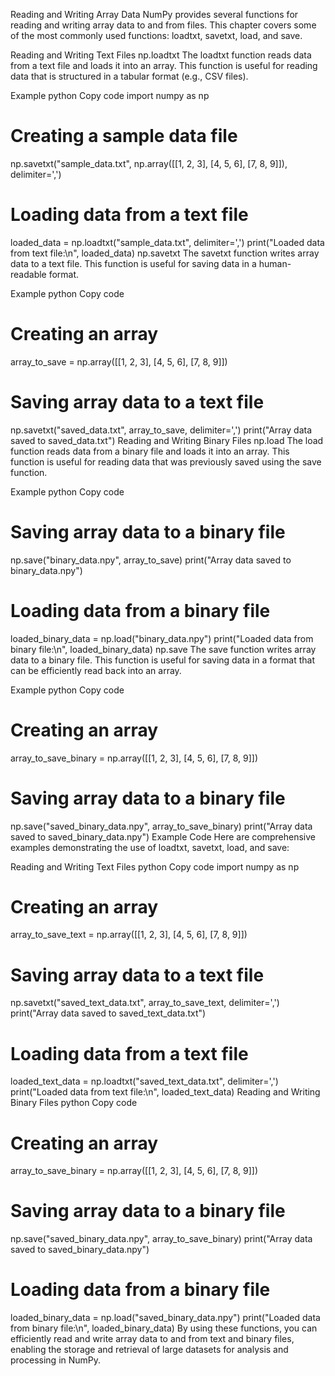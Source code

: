 Reading and Writing Array Data
NumPy provides several functions for reading and writing array data to and from files. This chapter covers some of the most commonly used functions: loadtxt, savetxt, load, and save.

Reading and Writing Text Files
np.loadtxt
The loadtxt function reads data from a text file and loads it into an array. This function is useful for reading data that is structured in a tabular format (e.g., CSV files).

Example
python
Copy code
import numpy as np

# Creating a sample data file
np.savetxt("sample_data.txt", np.array([[1, 2, 3], [4, 5, 6], [7, 8, 9]]), delimiter=',')

# Loading data from a text file
loaded_data = np.loadtxt("sample_data.txt", delimiter=',')
print("Loaded data from text file:\n", loaded_data)
np.savetxt
The savetxt function writes array data to a text file. This function is useful for saving data in a human-readable format.

Example
python
Copy code
# Creating an array
array_to_save = np.array([[1, 2, 3], [4, 5, 6], [7, 8, 9]])

# Saving array data to a text file
np.savetxt("saved_data.txt", array_to_save, delimiter=',')
print("Array data saved to saved_data.txt")
Reading and Writing Binary Files
np.load
The load function reads data from a binary file and loads it into an array. This function is useful for reading data that was previously saved using the save function.

Example
python
Copy code
# Saving array data to a binary file
np.save("binary_data.npy", array_to_save)
print("Array data saved to binary_data.npy")

# Loading data from a binary file
loaded_binary_data = np.load("binary_data.npy")
print("Loaded data from binary file:\n", loaded_binary_data)
np.save
The save function writes array data to a binary file. This function is useful for saving data in a format that can be efficiently read back into an array.

Example
python
Copy code
# Creating an array
array_to_save_binary = np.array([[1, 2, 3], [4, 5, 6], [7, 8, 9]])

# Saving array data to a binary file
np.save("saved_binary_data.npy", array_to_save_binary)
print("Array data saved to saved_binary_data.npy")
Example Code
Here are comprehensive examples demonstrating the use of loadtxt, savetxt, load, and save:

Reading and Writing Text Files
python
Copy code
import numpy as np

# Creating an array
array_to_save_text = np.array([[1, 2, 3], [4, 5, 6], [7, 8, 9]])

# Saving array data to a text file
np.savetxt("saved_text_data.txt", array_to_save_text, delimiter=',')
print("Array data saved to saved_text_data.txt")

# Loading data from a text file
loaded_text_data = np.loadtxt("saved_text_data.txt", delimiter=',')
print("Loaded data from text file:\n", loaded_text_data)
Reading and Writing Binary Files
python
Copy code
# Creating an array
array_to_save_binary = np.array([[1, 2, 3], [4, 5, 6], [7, 8, 9]])

# Saving array data to a binary file
np.save("saved_binary_data.npy", array_to_save_binary)
print("Array data saved to saved_binary_data.npy")

# Loading data from a binary file
loaded_binary_data = np.load("saved_binary_data.npy")
print("Loaded data from binary file:\n", loaded_binary_data)
By using these functions, you can efficiently read and write array data to and from text and binary files, enabling the storage and retrieval of large datasets for analysis and processing in NumPy.
